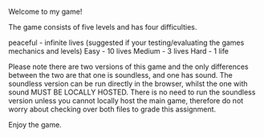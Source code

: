 Welcome to my game!

The game consists of five levels and has four difficulties.

peaceful - infinite lives (suggested if your testing/evaluating the games mechanics and levels)
Easy - 10 lives
Medium - 3 lives
Hard - 1 life

Please note there are two versions of this game and the only differences between the two are that one is soundless, and one has sound. The soundless version can be run directly in the browser, whilst the one with sound MUST BE LOCALLY HOSTED. There is no need to run the soundless version unless you cannot locally host the main game, therefore do not worry about checking over both files to grade this assignment.

Enjoy the game.
